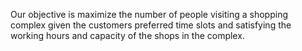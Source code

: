 Our objective is maximize the number of people visiting a shopping complex given the customers preferred time slots and satisfying the working hours and capacity of the shops in the complex.
